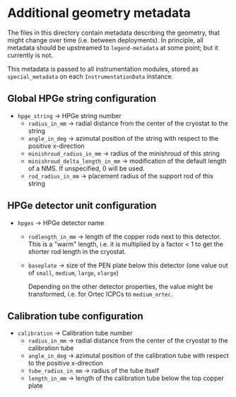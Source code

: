 # Additional geometry metadata

The files in this directory contain metadata describing the geometry, that might
change over time (i.e. between deployments). In principle, all metadata should
be upstreamed to `legend-metadata` at some point; but it currently is not.

This metadata is passed to all instrumentation modules, stored as
`special_metadata` on each `InstrumentationData` instance.

## Global HPGe string configuration

- `hpge_string` → HPGe string number
  - `radius_in_mm` → radial distance from the center of the cryostat to the
    string
  - `angle_in_deg` → azimutal position of the string with respect to the
    positive x-direction
  - `minishroud_radius_in_mm` → radius of the minishroud of this string
  - `minishroud_delta_length_in_mm` → modification of the default length of a
    NMS. If unspecified, 0 will be used.
  - `rod_radius_in_mm` → placement radius of the support rod of this string

## HPGe detector unit configuration

- `hpges` → HPGe detector name
  - `rodlength_in_mm` → length of the copper rods next to this detector. This is
    a "warm" length, i.e. it is multiplied by a factor < 1 to get the shorter
    rod length in the cryostat.
  - `baseplate` → size of the PEN plate below this detector (one value out of
    `small`, `medium`, `large`, `xlarge`)

    Depending on the other detector properties, the value might be transformed,
    i.e. for Ortec ICPCs to `medium_ortec`.

## Calibration tube configuration

- `calibration` → Calibration tube number
  - `radius_in_mm` → radial distance from the center of the cryostat to the
    calibration tube
  - `angle_in_deg` → azimutal position of the calibration tube with respect to
    the positive x-direction
  - `tube_radius_in_mm` → radius of the tube itself
  - `length_in_mm` → length of the calibration tube below the top copper plate
